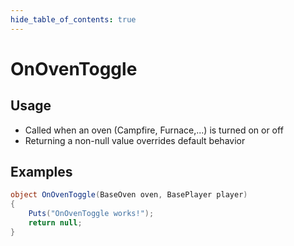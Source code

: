 ```yaml
---
hide_table_of_contents: true
---
```


# OnOvenToggle

## Usage

* Called when an oven (Campfire, Furnace,...) is turned on or off
* Returning a non-null value overrides default behavior

## Examples

```csharp title=""
object OnOvenToggle(BaseOven oven, BasePlayer player)
{
    Puts("OnOvenToggle works!");
    return null;
}
```
